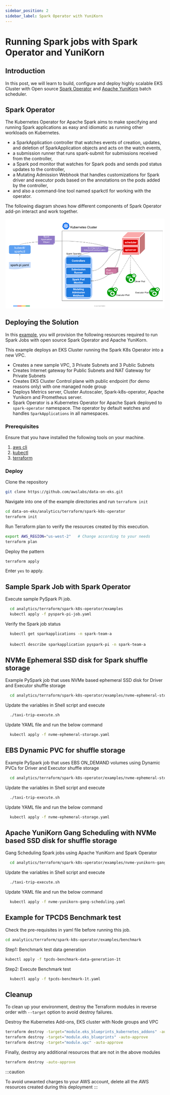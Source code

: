 ```yaml
---
sidebar_position: 2
sidebar_label: Spark Operator with YuniKorn
---
```


# Running Spark jobs with Spark Operator and YuniKorn

## Introduction
In this post, we will learn to build, configure and deploy highly scalable EKS Cluster with Open source [Spark Operator](https://github.com/GoogleCloudPlatform/spark-on-k8s-operator) and [Apache YuniKorn](https://yunikorn.apache.org/) batch scheduler.

## Spark Operator

The Kubernetes Operator for Apache Spark aims to make specifying and running Spark applications as easy and idiomatic as running other workloads on Kubernetes.

* a SparkApplication controller that watches events of creation, updates, and deletion of SparkApplication objects and acts on the watch events,
* a submission runner that runs spark-submit for submissions received from the controller,
* a Spark pod monitor that watches for Spark pods and sends pod status updates to the controller,
* a Mutating Admission Webhook that handles customizations for Spark driver and executor pods based on the annotations on the pods added by the controller,
* and also a command-line tool named sparkctl for working with the operator.

The following diagram shows how different components of Spark Operator add-pn interact and work together.

![img.png](img/spark-operator.png)

## Deploying the Solution

In this [example](https://github.com/awslabs/data-on-eks/tree/main/analytics/terraform/spark-k8s-operator), you will provision the following resources required to run Spark Jobs with open source Spark Operator and Apache YuniKorn.

This example deploys an EKS Cluster running the Spark K8s Operator into a new VPC.

- Creates a new sample VPC, 3 Private Subnets and 3 Public Subnets
- Creates Internet gateway for Public Subnets and NAT Gateway for Private Subnets
- Creates EKS Cluster Control plane with public endpoint (for demo reasons only) with one managed node group
- Deploys Metrics server, Cluster Autoscaler, Spark-k8s-operator, Apache Yunikorn and Prometheus server.
- Spark Operator is a Kubernetes Operator for Apache Spark deployed to `spark-operator` namespace. The operator by default watches and handles `SparkApplications` in all namespaces.

### Prerequisites

Ensure that you have installed the following tools on your machine.

1. [aws cli](https://docs.aws.amazon.com/cli/latest/userguide/install-cliv2.html)
2. [kubectl](https://Kubernetes.io/docs/tasks/tools/)
3. [terraform](https://learn.hashicorp.com/tutorials/terraform/install-cli)

### Deploy

Clone the repository

```bash
git clone https://github.com/awslabs/data-on-eks.git
```

Navigate into one of the example directories and run `terraform init`

```bash
cd data-on-eks/analytics/terraform/spark-k8s-operator
terraform init
```

Run Terraform plan to verify the resources created by this execution.

```bash
export AWS_REGION="us-west-2"   # Change according to your needs
terraform plan
```

Deploy the pattern

```bash
terraform apply
```

Enter `yes` to apply.

## Sample Spark Job with Spark Operator

Execute sample PySpark Pi job.

```bash
  cd analytics/terraform/spark-k8s-operator/examples
  kubectl apply -f pyspark-pi-job.yaml
```

Verify the Spark job status

```bash
  kubectl get sparkapplications -n spark-team-a

  kubectl describe sparkapplication pyspark-pi -n spark-team-a
```

## NVMe Ephemeral SSD disk for Spark shuffle storage

Example PySpark job that uses NVMe based ephemeral SSD disk for Driver and Executor shuffle storage

```bash
  cd analytics/terraform/spark-k8s-operator/examples/nvme-ephemeral-storage
```

Update the variables in Shell script and execute

```bash
  ./taxi-trip-execute.sh
```

Update YAML file and run the below command

```bash
  kubectl apply -f nvme-ephemeral-storage.yaml
```

## EBS Dynamic PVC for shuffle storage
Example PySpark job that uses EBS ON_DEMAND volumes using Dynamic PVCs for Driver and Executor shuffle storage

```bash
  cd analytics/terraform/spark-k8s-operator/examples/nvme-ephemeral-storage
```

Update the variables in Shell script and execute

```bash
  ./taxi-trip-execute.sh
```

Update YAML file and run the below command

```bash
  kubectl apply -f nvme-ephemeral-storage.yaml
```

## Apache YuniKorn Gang Scheduling with NVMe based SSD disk for shuffle storage
Gang Scheduling Spark jobs using Apache YuniKorn and Spark Operator

```bash
  cd analytics/terraform/spark-k8s-operator/examples/nvme-yunikorn-gang-scheduling
```

Update the variables in Shell script and execute

```bash
  ./taxi-trip-execute.sh
```

Update YAML file and run the below command

```bash
  kubectl apply -f nvme-yunikorn-gang-scheduling.yaml
```

## Example for TPCDS Benchmark test
Check the pre-requisites in yaml file before running this job.

```bash
cd analytics/terraform/spark-k8s-operator/examples/benchmark
```

Step1: Benchmark test data generation

```bash
kubectl apply -f tpcds-benchmark-data-generation-1t
```
Step2: Execute Benchmark test

```bash
  kubectl apply -f tpcds-benchmark-1t.yaml
```

## Cleanup

To clean up your environment, destroy the Terraform modules in reverse order with `--target` option to avoid destroy failures.

Destroy the Kubernetes Add-ons, EKS cluster with Node groups and VPC

```bash
terraform destroy -target="module.eks_blueprints_kubernetes_addons" -auto-approve
terraform destroy -target="module.eks_blueprints" -auto-approve
terraform destroy -target="module.vpc" -auto-approve
```

Finally, destroy any additional resources that are not in the above modules

```bash
terraform destroy -auto-approve
```
:::caution

To avoid unwanted charges to your AWS account, delete all the AWS resources created during this deployment
:::
